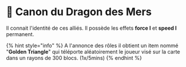 # 🌊  Canon du Dragon des Mers

Il connait l'identité de ces alliés.                                                                                                              Il possède les effets **force I** et **speed I** permanent.

{% hint style="info" %}
A l'annonce des rôles il obtient un item nommé "**Golden Triangle**" qui téléporte aléatoirement le joueur visé sur la carte dans un rayons de 300 blocs. (1x/5mins)
{% endhint %}

